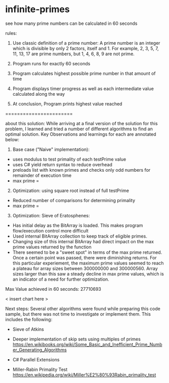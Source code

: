 ﻿# infinite-primes
see how many prime numbers can be calculated in 60 seconds

rules: 
1. Use classic definition of a prime number: 
A prime number is an integer which is divisible by only 2 factors, itself 
 and 1. For example, 2, 3, 5, 7, 11, 13, 17 are prime numbers, but 1, 4, 6, 
 8, 9 are not prime. 

2. Program runs for exactly 60 seconds

3. Program calculates highest possible prime number in that amount of time

4. Program displays timer progress as well as each intermediate value calculated along the way

5. At conclusion, Program prints highest value reached 

=======================

about this solution: 
While arriving at a final version of the solution for this problem, 
I learned and tried a number of different algorithms to find an optimal solution. 
Key Observations and learnings for each are annotated below: 

1) Base case ("Naive" implementation): 
- uses modulus to test primality of each testPrime value
- uses C# yield return syntax to reduce overhead
- preloads list with known primes and checks only odd numbers for remainder of execution time
- max prime = 

2) Optimization: using square root instead of full testPrime
- Reduced number of comparisons for determining primality
- max prime = 

3) Optimization: Sieve of Eratosphenes:
- Has initial delay as the BitArray is loaded. This makes program flow/execution control more difficult
- Used internal BitArray collection to keep track of eligible primes. 
- Changing size of this internal BitArray had direct impact on the max prime values returned by the function
- There seemed to be a "sweet spot" in terms of the max prime returned. Once a certain point was passed, there were diminishing returns. 
For this particular experiement, the maximum prime values seemed to reach a plateau for array sizes between 300000000 and 300000560. 
Array sizes larger than this saw a steady decline in max prime values, which is an indicator of a need for further optimization.

Max Value achieved in 60 seconds: 27710693

< insert chart here > 


Next steps: 
Several other algorithms were found while preparing this code sample, but there was not time to investigate or implement them. 
This includes the following: 
- Sieve of Atkins

- Deeper implementation of skip sets using multiples of primes
https://en.wikibooks.org/wiki/Some_Basic_and_Inefficient_Prime_Number_Generating_Algorithms

- C# Parallel Extensions


- Miller-Rabin Primality Test
https://en.wikipedia.org/wiki/Miller%E2%80%93Rabin_primality_test






